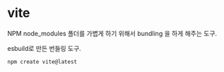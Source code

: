 # vite

NPM node_modules 폴더를 가볍게 하기 위해서 bundling 을 하게 해주는 도구. 

esbuild로 만든 번들링 도구. 

```bash 
npm create vite@latest
```